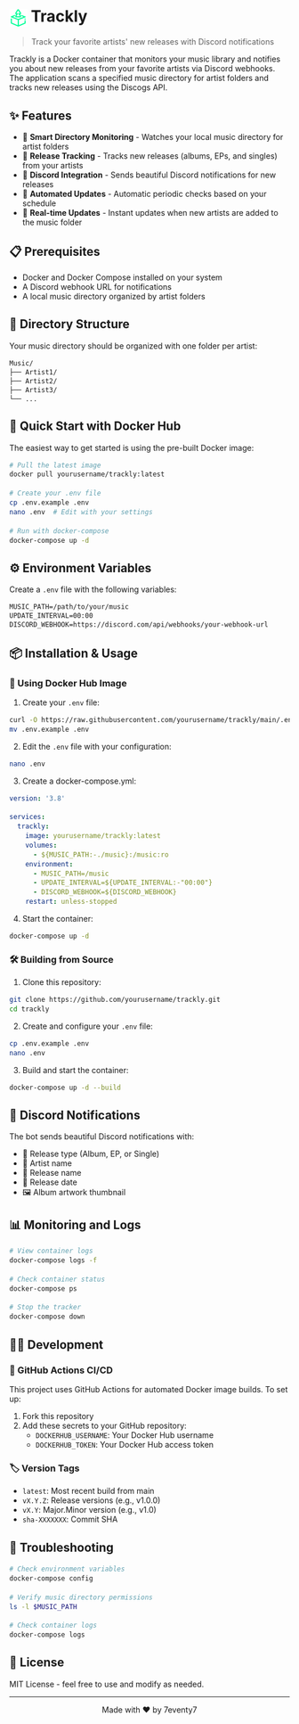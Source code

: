 # <img src="icons/trackly.png" alt="Trackly Logo" width="32" height="32" style="vertical-align: middle"> Trackly

> Track your favorite artists' new releases with Discord notifications

Trackly is a Docker container that monitors your music library and notifies you about new releases from your favorite artists via Discord webhooks. The application scans a specified music directory for artist folders and tracks new releases using the Discogs API.

## ✨ Features

- 📁 **Smart Directory Monitoring** - Watches your local music directory for artist folders
- 🎵 **Release Tracking** - Tracks new releases (albums, EPs, and singles) from your artists
- 🔔 **Discord Integration** - Sends beautiful Discord notifications for new releases
- 🤖 **Automated Updates** - Automatic periodic checks based on your schedule
- 🔄 **Real-time Updates** - Instant updates when new artists are added to the music folder

## 📋 Prerequisites

- Docker and Docker Compose installed on your system
- A Discord webhook URL for notifications
- A local music directory organized by artist folders

## 📁 Directory Structure

Your music directory should be organized with one folder per artist:

```
Music/
├── Artist1/
├── Artist2/
├── Artist3/
└── ...
```

## 🚀 Quick Start with Docker Hub

The easiest way to get started is using the pre-built Docker image:

```bash
# Pull the latest image
docker pull yourusername/trackly:latest

# Create your .env file
cp .env.example .env
nano .env  # Edit with your settings

# Run with docker-compose
docker-compose up -d
```

## ⚙️ Environment Variables

Create a `.env` file with the following variables:

```env
MUSIC_PATH=/path/to/your/music
UPDATE_INTERVAL=00:00
DISCORD_WEBHOOK=https://discord.com/api/webhooks/your-webhook-url
```

## 📦 Installation & Usage

### 🐳 Using Docker Hub Image

1. Create your `.env` file:
```bash
curl -O https://raw.githubusercontent.com/yourusername/trackly/main/.env.example
mv .env.example .env
```

2. Edit the `.env` file with your configuration:
```bash
nano .env
```

3. Create a docker-compose.yml:
```yaml
version: '3.8'

services:
  trackly:
    image: yourusername/trackly:latest
    volumes:
      - ${MUSIC_PATH:-./music}:/music:ro
    environment:
      - MUSIC_PATH=/music
      - UPDATE_INTERVAL=${UPDATE_INTERVAL:-"00:00"}
      - DISCORD_WEBHOOK=${DISCORD_WEBHOOK}
    restart: unless-stopped
```

4. Start the container:
```bash
docker-compose up -d
```

### 🛠️ Building from Source

1. Clone this repository:
```bash
git clone https://github.com/yourusername/trackly.git
cd trackly
```

2. Create and configure your `.env` file:
```bash
cp .env.example .env
nano .env
```

3. Build and start the container:
```bash
docker-compose up -d --build
```

## 💬 Discord Notifications

The bot sends beautiful Discord notifications with:

- 📀 Release type (Album, EP, or Single)
- 👤 Artist name
- 🎵 Release name
- 📅 Release date
- 🖼️ Album artwork thumbnail

## 📊 Monitoring and Logs

```bash
# View container logs
docker-compose logs -f

# Check container status
docker-compose ps

# Stop the tracker
docker-compose down
```

## 👨‍💻 Development

### 🔄 GitHub Actions CI/CD

This project uses GitHub Actions for automated Docker image builds. To set up:

1. Fork this repository
2. Add these secrets to your GitHub repository:
   - `DOCKERHUB_USERNAME`: Your Docker Hub username
   - `DOCKERHUB_TOKEN`: Your Docker Hub access token

### 🏷️ Version Tags

- `latest`: Most recent build from main
- `vX.Y.Z`: Release versions (e.g., v1.0.0)
- `vX.Y`: Major.Minor version (e.g., v1.0)
- `sha-XXXXXXX`: Commit SHA

## 🔧 Troubleshooting

```bash
# Check environment variables
docker-compose config

# Verify music directory permissions
ls -l $MUSIC_PATH

# Check container logs
docker-compose logs
```

## 📄 License

MIT License - feel free to use and modify as needed.

---

<div align="center">
Made with ❤️ by 7eventy7
</div>
